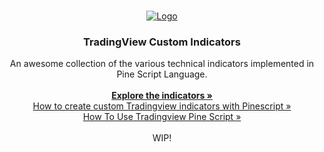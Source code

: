 
<!-- PROJECT LOGO -->
<br />
<p align="center">
 

  <a href="https://github.com/othneildrew/Best-README-Template">
    <img src="https://user-images.githubusercontent.com/3318070/59153114-f5a13180-8a41-11e9-881a-71340d5400fb.png" alt="Logo">
  </a>

  <h3 align="center">TradingView Custom Indicators</h3>

  <p align="center">
    An awesome collection of the various technical indicators implemented in Pine Script Language.
  
<br />
<br />
    <a href="https://github.com/f13end/tradingview-custom-indicators"><strong>Explore the indicators »</strong></a>
    <br />
     <a href="https://medium.com/@robswc/how-to-create-custom-tradingview-indicators-with-pinescript-2fb31a66a191">How to create custom Tradingview indicators with Pinescript »</a>
     <br />
     <a href="https://www.youtube.com/watch?v=Kwlxngw1YBY">How To Use Tradingview Pine Script »</a>
     
   <br />
   <br />
   WIP!
<br />


</p>



